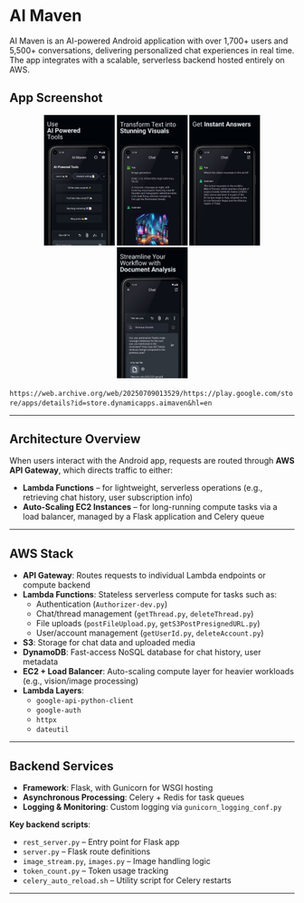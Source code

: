 # AI Maven

AI Maven is an AI-powered Android application with over 1,700+ users and 5,500+ conversations, delivering personalized chat experiences in real time. The app integrates with a scalable, serverless backend hosted entirely on AWS.

## App Screenshot
<p align="center">
  <img src="images/image1.png" width="125" alt="Main screen" />
  <img src="images/image2.png" width="125" alt="Main screen" />
  <img src="images/image3.png" width="125" alt="Main screen" />
  <img src="images/image4.png" width="125" alt="Main screen" />
</p>

`https://web.archive.org/web/20250709013529/https://play.google.com/store/apps/details?id=store.dynamicapps.aimaven&hl=en`



---

## Architecture Overview

When users interact with the Android app, requests are routed through **AWS API Gateway**, which directs traffic to either:

- **Lambda Functions** – for lightweight, serverless operations (e.g., retrieving chat history, user subscription info)
- **Auto-Scaling EC2 Instances** – for long-running compute tasks via a load balancer, managed by a Flask application and Celery queue

---

## AWS Stack

- **API Gateway**: Routes requests to individual Lambda endpoints or compute backend
- **Lambda Functions**: Stateless serverless compute for tasks such as:
  - Authentication (`Authorizer-dev.py`)
  - Chat/thread management (`getThread.py`, `deleteThread.py`)
  - File uploads (`postFileUpload.py`, `getS3PostPresignedURL.py`)
  - User/account management (`getUserId.py`, `deleteAccount.py`)
- **S3**: Storage for chat data and uploaded media
- **DynamoDB**: Fast-access NoSQL database for chat history, user metadata
- **EC2 + Load Balancer**: Auto-scaling compute layer for heavier workloads (e.g., vision/image processing)
- **Lambda Layers**:
  - `google-api-python-client`
  - `google-auth`
  - `httpx`
  - `dateutil`

---

## Backend Services

- **Framework**: Flask, with Gunicorn for WSGI hosting
- **Asynchronous Processing**: Celery + Redis for task queues
- **Logging & Monitoring**: Custom logging via `gunicorn_logging_conf.py`

**Key backend scripts**:
- `rest_server.py` – Entry point for Flask app
- `server.py` – Flask route definitions
- `image_stream.py`, `images.py` – Image handling logic
- `token_count.py` – Token usage tracking
- `celery_auto_reload.sh` – Utility script for Celery restarts

---

